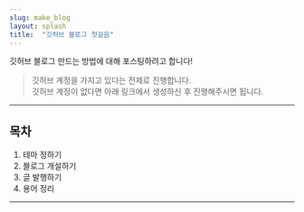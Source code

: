 ```yaml
---
slug: make_blog
layout: splash
title:  "깃허브 블로그 첫걸음"
---
```


깃허브 블로그 만드는 방법에 대해 포스팅하려고 합니다!

> 깃허브 계정을 가지고 있다는 전제로 진행합니다.  
> 깃허브 계정이 없다면 아래 링크에서 생성하신 후 진행해주시면 됩니다.
> []()
---
## 목차
1. 테마 정하기
2. 블로그 개설하기
3. 글 발행하기
4. 용어 정리
---

